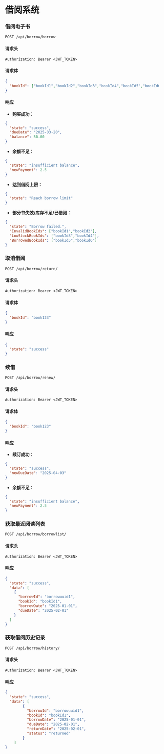 # 借阅系统

### 借阅电子书
```http
POST /api/borrow/borrow
```

#### 请求头

```http
Authorization: Bearer <JWT_TOKEN>
```

#### 请求体
```json
{
  "bookId": ["bookId1","bookId2","bookId3","bookId4","bookId5","bookId6"]
}
```
#### 响应

- **购买成功：**

```json
{
  "state": "success",
  "dueDate": "2025-03-20",
  "balance": 50.00
}
```

- **余额不足：**

```json
{
  "state": "insufficient balance",
  "newPayment": 2.5
}
```
- **达到借阅上限：**

```json
{
  "state": "Reach borrow limit"
}
```

- **部分书失效/库存不足/已借阅：**

```json
{
  "state": "Borrow failed.",
  "InvalidBookIds": ["bookId1","bookId2"],
  "LowStockBookIds": ["bookId3","bookId4"],
  "BorrowedBookIds": ["bookId5","bookId6"]
}
```

### 取消借阅
```http
POST /api/borrow/return/
```

#### 请求头

```http
Authorization: Bearer <JWT_TOKEN>
```

#### 请求体

```json
{
  "bookId": "book123"
}
```

#### 响应

```json
{
  "state": "success"
}
```

### 续借
```http
POST /api/borrow/renew/
```

#### 请求头

```http
Authorization: Bearer <JWT_TOKEN>
```

#### 请求体
```json
{
  "bookId": "book123"
}
```

#### 响应

- **续订成功：**

```json
{
  "state": "success",
  "newDueDate": "2025-04-03"
}
```

- **余额不足：**

```json
{
  "state": "insufficient balance",
  "newPayment": 2.5
}
```

### 获取最近阅读列表
```http
POST /api/borrow/borrowlist/
```

#### 请求头

```http
Authorization: Bearer <JWT_TOKEN>
```

#### 响应

```json
{
  "state": "success",
  "data": [
    {
      "borrowId": "borrowuuid1",
      "bookId": "bookId1",
      "borrowDate": "2025-01-01",
      "dueDate": "2025-02-01"
    }
  ]
}
```

### 获取借阅历史记录
```http
POST /api/borrow/history/
```

#### 请求头

```http
Authorization: Bearer <JWT_TOKEN>
```

#### 响应

```json
{
  "state": "success",
  "data": [
        {
          "borrowId": "borrowuuid1",
          "bookId": "bookId1",
          "borrowDate": "2025-01-01",
          "dueDate": "2025-02-01",
          "returnDate": "2025-02-01",
          "status": "returned"
        }
    ]
}
```


